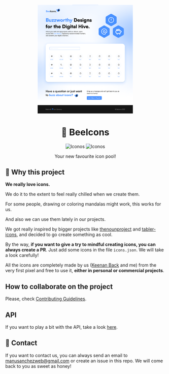 <div align="center">

<img src="./public/screen.png" width="300" alt="Bee Icons Design V1.0.0" />

# 💙 BeeIcons

<img src="https://img.shields.io/github/issues-raw/manuelsanchezweb/bee-icons" alt="Iconos">
<img src="https://img.shields.io/badge/+160-icons%20available-blue" alt="Iconos">

Your new favourite icon pool!

</div>

## 🍯 Why this project

**We really love icons.**

We do it to the extent to feel really chilled when we create them.

For some people, drawing or coloring mandalas might work, this works for us.

And also we can use them lately in our projects.

We got really inspired by bigger projects like [thenounproject](https://thenounproject.com/) and [tabler-icons](https://tabler-icons.io/), and decided to go create something as cool.

By the way, **if you want to give a try to mindful creating icons, you can always create a PR**. Just add some icons in the file `icons.json`. We will take a look carefully!

All the icons are completely made by us ([Keenan Back](https://keenanback.com/) and me) from the very first pixel and free to use it, **either in personal or commercial projects**.

## How to collaborate on the project

Please, check [Contributing Guidelines](CONTRIBUTING.md).

## API

If you want to play a bit with the API, take a look [here](https://app.swaggerhub.com/apis/manuelsanchez2/bee-icons_api/1.0.0).

## 📧 Contact

If you want to contact us, you can always send an email to [manusanchezweb@gmail.com](mailto:manusanchezweb@gmail.com) or create an issue in this repo. We will come back to you as sweet as honey!
